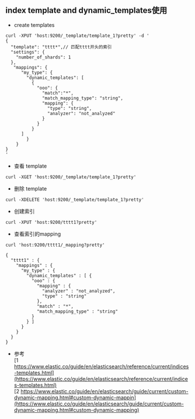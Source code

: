 ## index template and dynamic_templates使用

- create templates
```
curl -XPUT 'host:9200/_template/template_1?pretty' -d '
{
  "template": "tttt*",// 匹配tttt开头的索引
  "settings": {
    "number_of_shards": 1
  },
   "mappings": {
      "my_type": {
        "dynamic_templates": [
          {
            "ooo": {
              "match":"*", 
              "match_mapping_type": "string",
              "mapping": {
                "type": "string",
                "analyzer": "not_analyzed"
              }
            }
          }
      ]
		}
	}
}
'
```
- 查看 template
```
curl -XGET 'host:9200/_template/template_1?pretty'
```
- 删除 template
```
curl -XDELETE 'host:9200/_template/template_1?pretty'
```

- 创建索引
```
curl -XPUT 'host:9200/tttt1?pretty'
```
- 查看索引的mapping
```
curl 'host:9200/tttt1/_mapping?pretty'

{
  "tttt1" : {
    "mappings" : {
      "my_type" : {
        "dynamic_templates" : [ {
          "ooo" : {
            "mapping" : {
              "analyzer" : "not_analyzed",
              "type" : "string"
            },
            "match" : "*",
            "match_mapping_type" : "string"
          }
        } ]
      }
    }
  }
}

```

- 参考  
[1 https://www.elastic.co/guide/en/elasticsearch/reference/current/indices-templates.html](https://www.elastic.co/guide/en/elasticsearch/reference/current/indices-templates.html)  
[2 https://www.elastic.co/guide/en/elasticsearch/guide/current/custom-dynamic-mapping.html#custom-dynamic-mappin](https://www.elastic.co/guide/en/elasticsearch/guide/current/custom-dynamic-mapping.html#custom-dynamic-mapping)  
